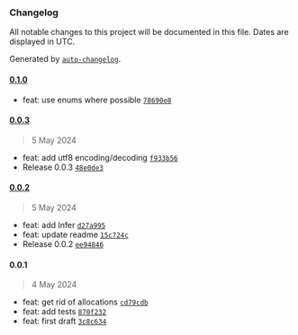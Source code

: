 ### Changelog

All notable changes to this project will be documented in this file. Dates are displayed in UTC.

Generated by [`auto-changelog`](https://github.com/CookPete/auto-changelog).

#### [0.1.0](https://github.com/the-minimal/protocol/compare/0.0.3...0.1.0)

- feat: use enums where possible [`78690e8`](https://github.com/the-minimal/protocol/commit/78690e8cf2b45861b2470d8ba66d36b2d7b2f73f)

#### [0.0.3](https://github.com/the-minimal/protocol/compare/0.0.2...0.0.3)

> 5 May 2024

- feat: add utf8 encoding/decoding [`f933b56`](https://github.com/the-minimal/protocol/commit/f933b5603439e94271b3e9813793ebf8c9a10d72)
- Release 0.0.3 [`48e0de3`](https://github.com/the-minimal/protocol/commit/48e0de31c6b86e75a1f5280a062f263db6fe92b7)

#### [0.0.2](https://github.com/the-minimal/protocol/compare/0.0.1...0.0.2)

> 5 May 2024

- feat: add Infer [`d27a995`](https://github.com/the-minimal/protocol/commit/d27a9956cbe0530fdf8f7d5d2de275c761c569fb)
- feat: update readme [`15c724c`](https://github.com/the-minimal/protocol/commit/15c724c83324da5c9ceca0be5cfc4bdfbbcfc391)
- Release 0.0.2 [`ee94846`](https://github.com/the-minimal/protocol/commit/ee94846f00a192b82524e122378d6c415cd5998e)

#### 0.0.1

> 4 May 2024

- feat: get rid of allocations [`cd79cdb`](https://github.com/the-minimal/protocol/commit/cd79cdbf611d45ab6acd4cb06715739ac4ffebe9)
- feat: add tests [`870f232`](https://github.com/the-minimal/protocol/commit/870f232689b8a6c7e147a41ac5d93cac1d999000)
- feat: first draft [`3c8c634`](https://github.com/the-minimal/protocol/commit/3c8c634415fbee29455d5189e1d60d565ebbea7c)
